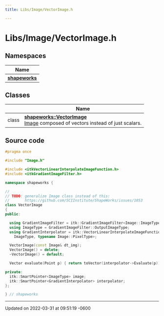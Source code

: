 ```yaml
---
title: Libs/Image/VectorImage.h

---
```


# Libs/Image/VectorImage.h



## Namespaces

| Name           |
| -------------- |
| **[shapeworks](../Namespaces/namespaceshapeworks.md)**  |

## Classes

|                | Name           |
| -------------- | -------------- |
| class | **[shapeworks::VectorImage](../Classes/classshapeworks_1_1VectorImage.md)** <br>[Image](../Classes/classshapeworks_1_1Image.md) composed of vectors instead of just scalars.  |




## Source code

```cpp
#pragma once

#include "Image.h"

#include <itkVectorLinearInterpolateImageFunction.h>
#include <itkGradientImageFilter.h>

namespace shapeworks {

//
// TODO: generalize Image class instead of this:
//       https://github.com/SCIInstitute/ShapeWorks/issues/1053
class VectorImage
{
public:

  using GradientImageFilter = itk::GradientImageFilter<Image::ImageType>;
  using ImageType = GradientImageFilter::OutputImageType;
  using GradientInterpolator = itk::VectorLinearInterpolateImageFunction<
    ImageType, typename Image::PixelType>;

  VectorImage(const Image& dt_img);
  VectorImage() = delete;
  ~VectorImage() = default;

  Vector evaluate(Point p) { return toVector(interpolator->Evaluate(p)); }

private:
  itk::SmartPointer<ImageType> image;
  itk::SmartPointer<GradientInterpolator> interpolator;
};

} // shapeworks
```


-------------------------------

Updated on 2022-03-31 at 09:51:19 -0600
